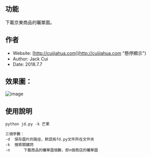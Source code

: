 ## 功能

下載京東商品的曬單圖。

## 作者

* Website: [http://cuijiahua.com](http://cuijiahua.com "懸停顯示")
* Author: Jack Cui
* Date: 2018.7.7

## 效果圖：

![image](https://github.com/Jack-Cherish/Pictures/blob/master/jd.gif)

## 使用說明

	python jd.py -k 芒果

	三個參數：
	-d	保存圖片的路徑，默認爲fd.py文件所在文件夾
	-k	搜索關鍵詞
	-n  	下載商品的曬單圖個數，即n個商店的曬單圖
